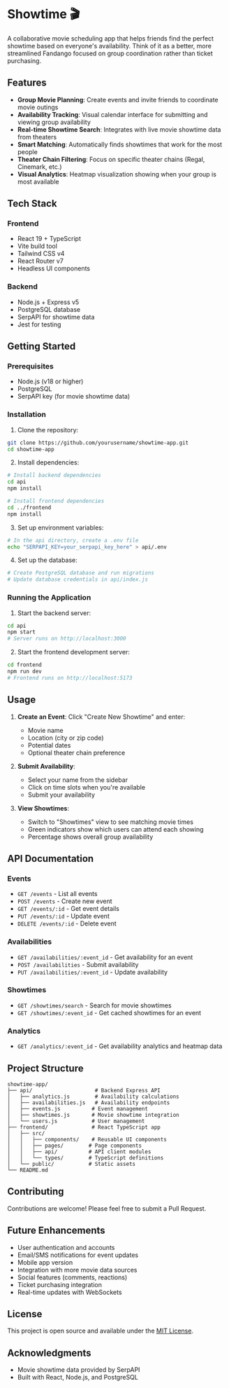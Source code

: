 # Showtime 🎬

A collaborative movie scheduling app that helps friends find the perfect showtime based on everyone's availability. Think of it as a better, more streamlined Fandango focused on group coordination rather than ticket purchasing.

## Features

- **Group Movie Planning**: Create events and invite friends to coordinate movie outings
- **Availability Tracking**: Visual calendar interface for submitting and viewing group availability
- **Real-time Showtime Search**: Integrates with live movie showtime data from theaters
- **Smart Matching**: Automatically finds showtimes that work for the most people
- **Theater Chain Filtering**: Focus on specific theater chains (Regal, Cinemark, etc.)
- **Visual Analytics**: Heatmap visualization showing when your group is most available

## Tech Stack

### Frontend
- React 19 + TypeScript
- Vite build tool
- Tailwind CSS v4
- React Router v7
- Headless UI components

### Backend
- Node.js + Express v5
- PostgreSQL database
- SerpAPI for showtime data
- Jest for testing

## Getting Started

### Prerequisites

- Node.js (v18 or higher)
- PostgreSQL
- SerpAPI key (for movie showtime data)

### Installation

1. Clone the repository:
```bash
git clone https://github.com/yourusername/showtime-app.git
cd showtime-app
```

2. Install dependencies:
```bash
# Install backend dependencies
cd api
npm install

# Install frontend dependencies
cd ../frontend
npm install
```

3. Set up environment variables:
```bash
# In the api directory, create a .env file
echo "SERPAPI_KEY=your_serpapi_key_here" > api/.env
```

4. Set up the database:
```bash
# Create PostgreSQL database and run migrations
# Update database credentials in api/index.js
```

### Running the Application

1. Start the backend server:
```bash
cd api
npm start
# Server runs on http://localhost:3000
```

2. Start the frontend development server:
```bash
cd frontend
npm run dev
# Frontend runs on http://localhost:5173
```

## Usage

1. **Create an Event**: Click "Create New Showtime" and enter:
   - Movie name
   - Location (city or zip code)
   - Potential dates
   - Optional theater chain preference

2. **Submit Availability**: 
   - Select your name from the sidebar
   - Click on time slots when you're available
   - Submit your availability

3. **View Showtimes**: 
   - Switch to "Showtimes" view to see matching movie times
   - Green indicators show which users can attend each showing
   - Percentage shows overall group availability

## API Documentation

### Events
- `GET /events` - List all events
- `POST /events` - Create new event
- `GET /events/:id` - Get event details
- `PUT /events/:id` - Update event
- `DELETE /events/:id` - Delete event

### Availabilities
- `GET /availabilities/:event_id` - Get availability for an event
- `POST /availabilities` - Submit availability
- `PUT /availabilities/:event_id` - Update availability

### Showtimes
- `GET /showtimes/search` - Search for movie showtimes
- `GET /showtimes/:event_id` - Get cached showtimes for an event

### Analytics
- `GET /analytics/:event_id` - Get availability analytics and heatmap data

## Project Structure

```
showtime-app/
├── api/                    # Backend Express API
│   ├── analytics.js        # Availability calculations
│   ├── availabilities.js   # Availability endpoints
│   ├── events.js          # Event management
│   ├── showtimes.js       # Movie showtime integration
│   └── users.js           # User management
├── frontend/              # React TypeScript app
│   ├── src/
│   │   ├── components/    # Reusable UI components
│   │   ├── pages/        # Page components
│   │   ├── api/          # API client modules
│   │   └── types/        # TypeScript definitions
│   └── public/           # Static assets
└── README.md
```

## Contributing

Contributions are welcome! Please feel free to submit a Pull Request.

## Future Enhancements

- User authentication and accounts
- Email/SMS notifications for event updates
- Mobile app version
- Integration with more movie data sources
- Social features (comments, reactions)
- Ticket purchasing integration
- Real-time updates with WebSockets

## License

This project is open source and available under the [MIT License](LICENSE).

## Acknowledgments

- Movie showtime data provided by SerpAPI
- Built with React, Node.js, and PostgreSQL
